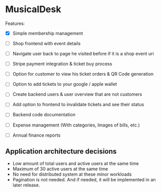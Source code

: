 # MusicalDesk

Features:

- [x] Simple membership management
- [ ] Shop frontend with event details
- [ ] Navigate user back to page he visited before if it is a shop event uri
- [ ] Stripe payment integration & ticket buy process
- [ ] Option for customer to view his ticket orders & QR Code generation
- [ ] Option to add tickets to your google / apple wallet
- [ ] Create backend users & user overview that are not customers
- [ ] Add option to frontend to invalidate tickets and see their status
- [ ] Backend code documentation
- [ ] Expense management (With categories, Images of bills, etc.)
- [ ] Annual finance reports


## Application architecture decisions

- Low amount of total users and active users at the same time
- Maximum of 30 active users at the same time
- No need for distributed system at these minor workloads
- Pagination is not needed. And if needed, it will be implemented in an later release.

